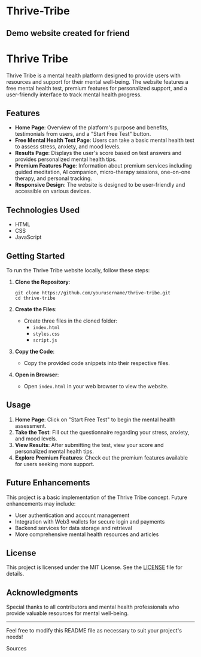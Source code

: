 # Thrive-Tribe
Demo website created for friend
---

# Thrive Tribe

Thrive Tribe is a mental health platform designed to provide users with resources and support for their mental well-being. The website features a free mental health test, premium features for personalized support, and a user-friendly interface to track mental health progress.

## Features

- **Home Page**: Overview of the platform's purpose and benefits, testimonials from users, and a "Start Free Test" button.
- **Free Mental Health Test Page**: Users can take a basic mental health test to assess stress, anxiety, and mood levels.
- **Results Page**: Displays the user's score based on test answers and provides personalized mental health tips.
- **Premium Features Page**: Information about premium services including guided meditation, AI companion, micro-therapy sessions, one-on-one therapy, and personal tracking.
- **Responsive Design**: The website is designed to be user-friendly and accessible on various devices.

## Technologies Used

- HTML
- CSS
- JavaScript

## Getting Started

To run the Thrive Tribe website locally, follow these steps:

1. **Clone the Repository**:
   ```
   git clone https://github.com/yourusername/thrive-tribe.git
   cd thrive-tribe
   ```

2. **Create the Files**:
   - Create three files in the cloned folder:
     - `index.html`
     - `styles.css`
     - `script.js`

3. **Copy the Code**:
   - Copy the provided code snippets into their respective files.

4. **Open in Browser**:
   - Open `index.html` in your web browser to view the website.

## Usage

1. **Home Page**: Click on "Start Free Test" to begin the mental health assessment.
2. **Take the Test**: Fill out the questionnaire regarding your stress, anxiety, and mood levels.
3. **View Results**: After submitting the test, view your score and personalized mental health tips.
4. **Explore Premium Features**: Check out the premium features available for users seeking more support.

## Future Enhancements

This project is a basic implementation of the Thrive Tribe concept. Future enhancements may include:

- User authentication and account management
- Integration with Web3 wallets for secure login and payments
- Backend services for data storage and retrieval
- More comprehensive mental health resources and articles

## License

This project is licensed under the MIT License. See the [LICENSE](LICENSE) file for details.

## Acknowledgments

Special thanks to all contributors and mental health professionals who provide valuable resources for mental well-being.

---

Feel free to modify this README file as necessary to suit your project's needs!

Sources

